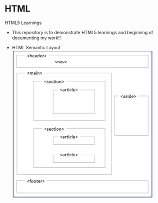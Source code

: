 # HTML
HTML5 Learnings

* This repository is to demonstrate HTML5 learnings and beginning of documenting my work!!

* HTML Semantic Layout
![alt text](https://github.com/prashanthjoshi/HTML/blob/cb63cad01df8930db99f2116a14af59bd91ab745/HTML%20Semantic%20Layout.PNG?raw=true)